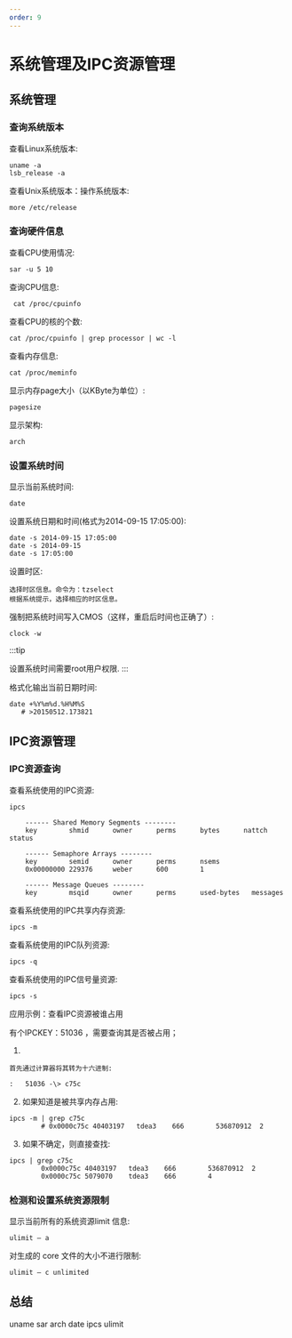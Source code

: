 ```yaml
---
order: 9
---
```

# 系统管理及IPC资源管理  

## 系统管理

### 查询系统版本

查看Linux系统版本:

```shell
uname -a
lsb_release -a
```

查看Unix系统版本：操作系统版本:

```shell
more /etc/release
```

### 查询硬件信息

查看CPU使用情况:

```shell
sar -u 5 10
```

查询CPU信息:

```shell
 cat /proc/cpuinfo
```

查看CPU的核的个数:

```shell
cat /proc/cpuinfo | grep processor | wc -l
```

查看内存信息:

```shell
cat /proc/meminfo
```

显示内存page大小（以KByte为单位）:

```shell
pagesize
```

显示架构:

```shell
arch
```

### 设置系统时间

显示当前系统时间:

```shell
date
```

设置系统日期和时间(格式为2014-09-15 17:05:00):

```shell
date -s 2014-09-15 17:05:00
date -s 2014-09-15
date -s 17:05:00
```

设置时区:

    选择时区信息。命令为：tzselect
    根据系统提示，选择相应的时区信息。

强制把系统时间写入CMOS（这样，重启后时间也正确了）:

```shell
clock -w
```

:::tip

设置系统时间需要root用户权限.
:::

格式化输出当前日期时间:

```shell
date +%Y%m%d.%H%M%S
   # >20150512.173821
```

## IPC资源管理

### IPC资源查询

查看系统使用的IPC资源:

```shell
ipcs

    ------ Shared Memory Segments --------
    key        shmid      owner      perms      bytes      nattch     status      

    ------ Semaphore Arrays --------
    key        semid      owner      perms      nsems     
    0x00000000 229376     weber      600        1         

    ------ Message Queues --------
    key        msqid      owner      perms      used-bytes   messages    
```

查看系统使用的IPC共享内存资源:

```shell
ipcs -m
```

查看系统使用的IPC队列资源:

```shell
ipcs -q
```

查看系统使用的IPC信号量资源:

```shell
ipcs -s
```

应用示例：查看IPC资源被谁占用

有个IPCKEY：51036 ，需要查询其是否被占用；

1.  

    首先通过计算器将其转为十六进制:

    :   51036 -\> c75c

2. 如果知道是被共享内存占用:

```shell
ipcs -m | grep c75c
        # 0x0000c75c 40403197   tdea3    666        536870912  2
```

3. 如果不确定，则直接查找:

```shell
ipcs | grep c75c
        0x0000c75c 40403197   tdea3    666        536870912  2
        0x0000c75c 5079070    tdea3    666        4
```

### 检测和设置系统资源限制

显示当前所有的系统资源limit 信息:

```shell
ulimit – a
```

对生成的 core 文件的大小不进行限制:

```shell
ulimit – c unlimited
```

## 总结

uname sar arch date ipcs ulimit
